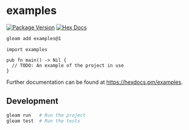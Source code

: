 # examples

[![Package Version](https://img.shields.io/hexpm/v/examples)](https://hex.pm/packages/examples)
[![Hex Docs](https://img.shields.io/badge/hex-docs-ffaff3)](https://hexdocs.pm/examples/)

```sh
gleam add examples@1
```
```gleam
import examples

pub fn main() -> Nil {
  // TODO: An example of the project in use
}
```

Further documentation can be found at <https://hexdocs.pm/examples>.

## Development

```sh
gleam run   # Run the project
gleam test  # Run the tests
```
